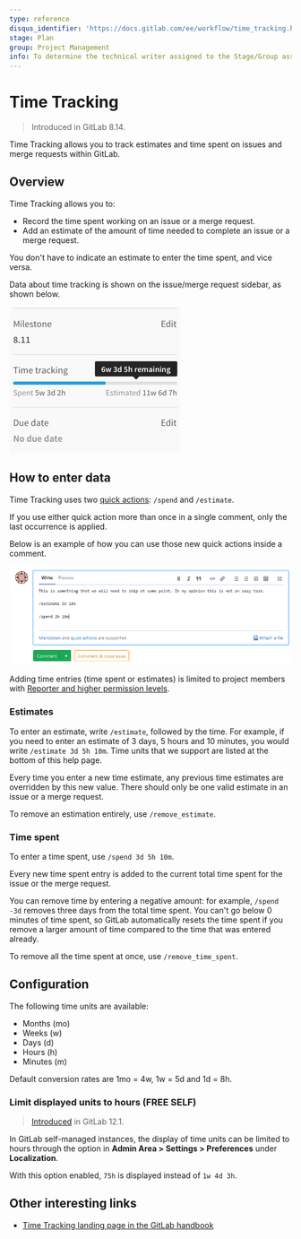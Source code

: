 ```yaml
---
type: reference
disqus_identifier: 'https://docs.gitlab.com/ee/workflow/time_tracking.html'
stage: Plan
group: Project Management
info: To determine the technical writer assigned to the Stage/Group associated with this page, see https://about.gitlab.com/handbook/engineering/ux/technical-writing/#assignments
---
```


# Time Tracking

> Introduced in GitLab 8.14.

Time Tracking allows you to track estimates and time spent on issues and merge
requests within GitLab.

## Overview

Time Tracking allows you to:

- Record the time spent working on an issue or a merge request.
- Add an estimate of the amount of time needed to complete an issue or a merge
  request.

You don't have to indicate an estimate to enter the time spent, and vice versa.

Data about time tracking is shown on the issue/merge request sidebar, as shown
below.

![Time tracking in the sidebar](img/time_tracking_sidebar_v8_16.png)

## How to enter data

Time Tracking uses two [quick actions](quick_actions.md): `/spend` and `/estimate`.

If you use either quick action more than once in a single comment, only the last occurrence is applied.

Below is an example of how you can use those new quick actions inside a comment.

![Time tracking example in a comment](img/time_tracking_example_v12_2.png)

Adding time entries (time spent or estimates) is limited to project members
with [Reporter and higher permission levels](../permissions.md).

### Estimates

To enter an estimate, write `/estimate`, followed by the time. For example, if
you need to enter an estimate of 3 days, 5 hours and 10 minutes, you would write
`/estimate 3d 5h 10m`. Time units that we support are listed at the bottom of
this help page.

Every time you enter a new time estimate, any previous time estimates are
overridden by this new value. There should only be one valid estimate in an
issue or a merge request.

To remove an estimation entirely, use `/remove_estimate`.

### Time spent

To enter a time spent, use `/spend 3d 5h 10m`.

Every new time spent entry is added to the current total time spent for the
issue or the merge request.

You can remove time by entering a negative amount: for example, `/spend -3d` removes three
days from the total time spent. You can't go below 0 minutes of time spent,
so GitLab automatically resets the time spent if you remove a larger amount
of time compared to the time that was entered already.

To remove all the time spent at once, use `/remove_time_spent`.

## Configuration

The following time units are available:

- Months (mo)
- Weeks (w)
- Days (d)
- Hours (h)
- Minutes (m)

Default conversion rates are 1mo = 4w, 1w = 5d and 1d = 8h.

### Limit displayed units to hours **(FREE SELF)**

> [Introduced](https://gitlab.com/gitlab-org/gitlab-foss/-/merge_requests/29469/) in GitLab 12.1.

In GitLab self-managed instances, the display of time units can be limited to
hours through the option in **Admin Area > Settings > Preferences** under **Localization**.

With this option enabled, `75h` is displayed instead of `1w 4d 3h`.

## Other interesting links

- [Time Tracking landing page in the GitLab handbook](https://about.gitlab.com/solutions/time-tracking/)
